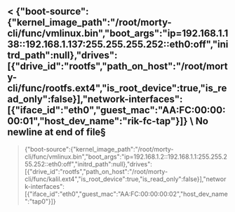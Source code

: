 < {"boot-source":{"kernel_image_path":"/root/morty-cli/func/vmlinux.bin","boot_args":"ip=192.168.1.138::192.168.1.137:255.255.255.252::eth0:off","initrd_path":null},"drives":[{"drive_id":"rootfs","path_on_host":"/root/morty-cli/func/rootfs.ext4","is_root_device":true,"is_read_only":false}],"network-interfaces":[{"iface_id":"eth0","guest_mac":"AA:FC:00:00:00:01","host_dev_name":"rik-fc-tap"}]}
\ No newline at end of file§
---
> {"boot-source":{"kernel_image_path":"/root/morty-cli/func/vmlinux.bin","boot_args":"ip=192.168.1.2::192.168.1.1:255.255.255.252::eth0:off","initrd_path":null},"drives":[{"drive_id":"rootfs","path_on_host":"/root/morty-cli/func/kalil.ext4","is_root_device":true,"is_read_only":false}],"network-interfaces":[{"iface_id":"eth0","guest_mac":"AA:FC:00:00:00:02","host_dev_name":"tap0"}]}